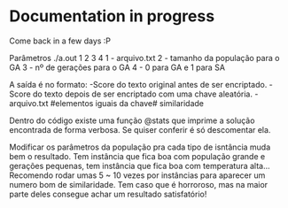 # Documentation in progress
Come back in a few days :P

Parâmetros
./a.out 1 2 3 4
1 - arquivo.txt
2 - tamanho da população para o GA
3 - nº de gerações para o GA
4 - 0 para GA e 1 para SA

A saída é no formato:
-Score do texto original antes de ser encriptado.
-Score do texto depois de ser encriptado com uma chave aleatória.
-arquivo.txt #elementos iguais da chave# similaridade

Dentro do código existe uma função @stats que imprime a solução encontrada
de forma verbosa. Se quiser conferir é só descomentar ela.

Modificar os parâmetros da população pra cada tipo de isntância muda bem o
resultado. Tem instância que fica boa com população grande e gerações pequenas, tem instância que fica boa com temperatura alta...
Recomendo rodar umas 5 ~ 10 vezes por instâncias para aparecer um numero bom de similaridade. Tem caso que é horroroso, mas na maior parte deles consegue achar um resultado satisfatório!
